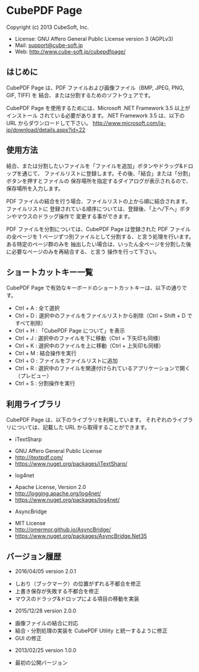 # CubePDF Page

Copyright (c) 2013 CubeSoft, Inc.

* License: GNU Affero General Public License version 3 (AGPLv3)
* Mail: support@cube-soft.jp
* Web: http://www.cube-soft.jp/cubepdfpage/

## はじめに

CubePDF Page は、PDF ファイルおよび画像ファイル（BMP, JPEG, PNG, GIF, TIFF) を
結合、または分割するためのソフトウェアです。

CubePDF Page を使用するためには、Microsoft .NET Framework 3.5 以上がインストール
されている必要があります。.NET Framework 3.5 は、以下の URL からダウンロードして下さい。
http://www.microsoft.com/ja-jp/download/details.aspx?id=22

## 使用方法

結合、または分割したいファイルを「ファイルを追加」ボタンやドラッグ&ドロップを通じて、
ファイルリストに登録します。その後、「結合」または「分割」ボタンを押すとファイルの
保存場所を指定するダイアログが表示されるので、保存場所を入力します。

PDF ファイルの結合を行う場合、ファイルリストの上から順に結合されます。ファイルリストに
登録されている順序については、登録後、「上へ/下へ」ボタンやマウスのドラッグ操作で
変更する事ができます。

PDF ファイルを分割については、CubePDF Page は登録された PDF ファイルの全ページを
1 ページずつ別ファイルとして分割する、と言う処理を行います。ある特定のページ群のみを
抽出したい場合は、いったん全ページを分割した後に必要なページのみを再結合する、と言う
操作を行って下さい。

## ショートカットキー一覧

CubePDF Page で有効なキーボードのショートカットキーは、以下の通りです。

* Ctrl + A : 全て選択
* Ctrl + D : 選択中のファイルをファイルリストから削除（Ctrl + Shift + D ですべて削除）
* Ctrl + H : 「CubePDF Page について」を表示
* Ctrl + J : 選択中のファイルを下に移動（Ctrl + 下矢印も同様）
* Ctrl + K : 選択中のファイルを上に移動（Ctrl + 上矢印も同様）
* Ctrl + M : 結合操作を実行
* Ctrl + O : ファイルをファイルリストに追加
* Ctrl + R : 選択中のファイルを関連付けられているアプリケーションで開く（プレビュー）
* Ctrl + S : 分割操作を実行

## 利用ライブラリ

CubePDF Page は、以下のライブラリを利用しています。
それぞれのライブラリについては、記載した URL から取得することができます。

* iTextSharp
 - GNU Affero General Public License
 - http://itextpdf.com/
 - https://www.nuget.org/packages/iTextSharp/

* log4net
 - Apache License, Version 2.0
 - http://logging.apache.org/log4net/
 - https://www.nuget.org/packages/log4net/

* AsyncBridge
 - MIT License
 - http://omermor.github.io/AsyncBridge/
 - https://www.nuget.org/packages/AsyncBridge.Net35

## バージョン履歴

* 2016/04/05 version 2.0.1
 - しおり（ブックマーク）の位置がずれる不都合を修正
 - 上書き保存が失敗する不都合を修正
 - マウスのドラッグ&ドロップによる項目の移動を実装
 
* 2015/12/28 version 2.0.0
 - 画像ファイルの結合に対応
 - 結合・分割処理の実装を CubePDF Utility と統一するように修正
 - GUI の修正
 
* 2013/02/25 version 1.0.0
 - 最初の公開バージョン
